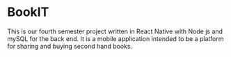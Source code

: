# BookIT
This is our fourth semester project written in React Native with Node js and mySQL for the back end. It is a mobile application intended to be a platform for sharing and buying second hand books.

